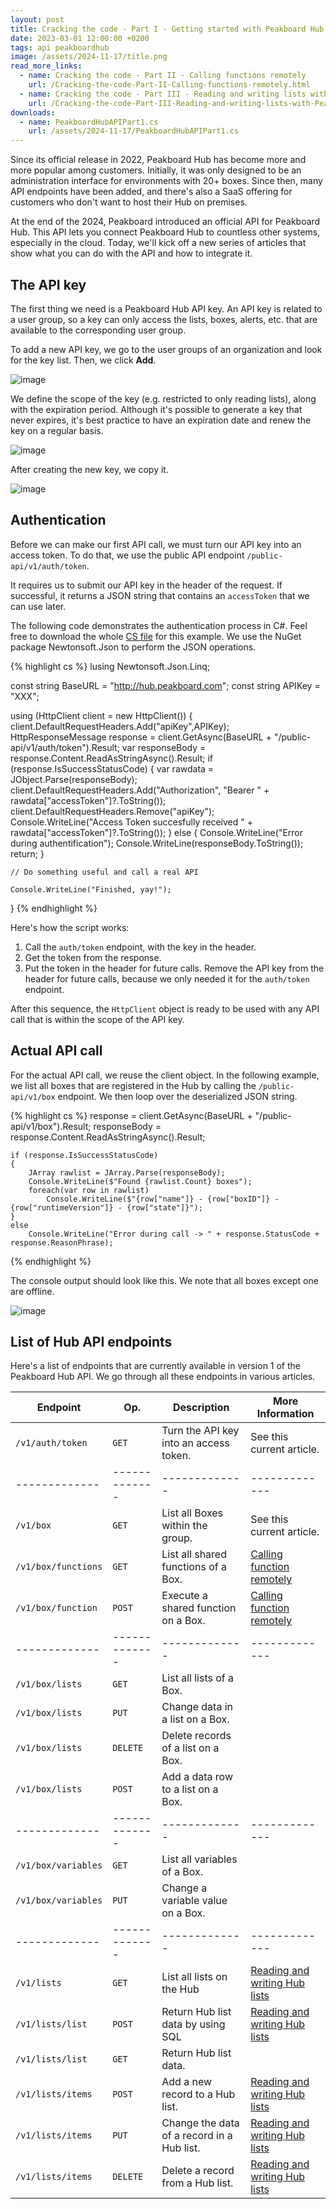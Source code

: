 ```yaml
---
layout: post
title: Cracking the code - Part I - Getting started with Peakboard Hub API
date: 2023-03-01 12:00:00 +0200
tags: api peakboardhub
image: /assets/2024-11-17/title.png
read_more_links:
  - name: Cracking the code - Part II - Calling functions remotely
    url: /Cracking-the-code-Part-II-Calling-functions-remotely.html
  - name: Cracking the code - Part III - Reading and writing lists with Peakboard Hub API
    url: /Cracking-the-code-Part-III-Reading-and-writing-lists-with-Peakboard-Hub-API.html
downloads:
  - name: PeakboardHubAPIPart1.cs
    url: /assets/2024-11-17/PeakboardHubAPIPart1.cs
---
```


Since its official release in 2022, Peakboard Hub has become more and more popular among customers. Initially, it was only designed to be an administration interface for environments with 20+ boxes. Since then, many API endpoints have been added, and there's also a SaaS offering for customers who don't want to host their Hub on premises.

At the end of the 2024, Peakboard introduced an official API for Peakboard Hub. This API lets you connect Peakboard Hub to countless other systems, especially in the cloud. Today, we'll kick off a new series of articles that show what you can do with the API and how to integrate it.

## The API key

The first thing we need is a Peakboard Hub API key.
An API key is related to a user group, so a key can only access the lists, boxes, alerts, etc. that are available to the corresponding user group.

To add a new API key, we go to the user groups of an organization and look for the key list. Then, we click **Add**.

![image](/assets/2024-11-17/010.png)

We define the scope of the key (e.g. restricted to only reading lists), along with the expiration period. Although it's possible to generate a key that never expires, it's best practice to have an expiration date and renew the key on a regular basis.

![image](/assets/2024-11-17/020.png)

After creating the new key, we copy it.

![image](/assets/2024-11-17/030.png)

## Authentication

Before we can make our first API call, we must turn our API key into an access token. To do that, we use the public API endpoint `/public-api/v1/auth/token`.

It requires us to submit our API key in the header of the request. If successful, it returns a JSON string that contains an `accessToken` that we can use later.

The following code demonstrates the authentication process in C#. Feel free to download the whole [CS file](/assets/2024-11-17/PeakboardHubAPIPart1.cs) for this example. We use the NuGet package Newtonsoft.Json to perform the JSON operations.

{% highlight cs %}
lusing Newtonsoft.Json.Linq;

const string BaseURL = "http://hub.peakboard.com";
const string APIKey = "XXX";

using (HttpClient client = new HttpClient())
{
    client.DefaultRequestHeaders.Add("apiKey",APIKey);
    HttpResponseMessage response = client.GetAsync(BaseURL + "/public-api/v1/auth/token").Result;
    var responseBody = response.Content.ReadAsStringAsync().Result;
    if (response.IsSuccessStatusCode)
    {
        var rawdata = JObject.Parse(responseBody);
        client.DefaultRequestHeaders.Add("Authorization", "Bearer " + rawdata["accessToken"]?.ToString());
        client.DefaultRequestHeaders.Remove("apiKey");
        Console.WriteLine("Access Token succesfully received " + rawdata["accessToken"]?.ToString());
    }
    else                {
        Console.WriteLine("Error during authentification");
        Console.WriteLine(responseBody.ToString());
        return;
    }

    // Do something useful and call a real API

    Console.WriteLine("Finished, yay!");
}
{% endhighlight %}

Here's how the script works:

1. Call the `auth/token` endpoint, with the key in the header.
1. Get the token from the response.
1. Put the token in the header for future calls. Remove the API key from the header for future calls, because we only needed it for the `auth/token` endpoint.

After this sequence, the `HttpClient` object is ready to be used with any API call that is within the scope of the API key.

## Actual API call

For the actual API call, we reuse the client object. In the following example, we list all boxes that are registered in the Hub by calling the `/public-api/v1/box` endpoint. We then loop over the deserialized JSON string.

{% highlight cs %}
response = client.GetAsync(BaseURL + "/public-api/v1/box").Result;
responseBody = response.Content.ReadAsStringAsync().Result;

    if (response.IsSuccessStatusCode)
    {
        JArray rawlist = JArray.Parse(responseBody);
        Console.WriteLine($"Found {rawlist.Count} boxes");
        foreach(var row in rawlist)
            Console.WriteLine($"{row["name"]} - {row["boxID"]} - {row["runtimeVersion"]} - {row["state"]}");
    }
    else
        Console.WriteLine("Error during call -> " + response.StatusCode + response.ReasonPhrase);

{% endhighlight %}

The console output should look like this. We note that all boxes except one are offline.

![image](/assets/2024-11-17/040.png)

## List of Hub API endpoints

Here's a list of endpoints that are currently available in version 1 of the Peakboard Hub API. We go through all these endpoints in various articles.

| Endpoint            | Op.           | Description                                | More Information​​                                                                                                 |
| ------------------- | ------------- | ------------------------------------------ | ------------------------------------------------------------------------------------------------------------------ |
| `/v1/auth/token`    | `GET`         | Turn the API key into an access token.     | See this current article.                                                                                          |
| -------------       | ------------- | -------------                              | -------------                                                                                                      |
| `/v1/box`           | `GET`         | List all Boxes within the group.           | See this current article.                                                                                          |
| `/v1/box/functions` | `GET`         | List all shared functions of a Box.        | [Calling function remotely](/Cracking-the-code-Part-II-Calling-functions-remotely.html)                            |
| `/v1/box/function`  | `POST`        | Execute a shared function on a Box.        | [Calling function remotely](/Cracking-the-code-Part-II-Calling-functions-remotely.html)                            |
| -------------       | ------------- | -------------                              | -------------                                                                                                      |
| `/v1/box/lists`     | `GET`         | List all lists of a Box.                   |                                                                                                                    |
| `/v1/box/lists`     | `PUT`         | Change data in a list on a Box.            |                                                                                                                    |
| `/v1/box/lists`     | `DELETE`      | Delete records of a list on a Box.         |                                                                                                                    |
| `/v1/box/lists`     | `POST`        | Add a data row to a list on a Box.         |                                                                                                                    |
| -------------       | ------------- | -------------                              | -------------                                                                                                      |
| `/v1/box/variables` | `GET`         | List all variables of a Box.               |                                                                                                                    |
| `/v1/box/variables` | `PUT`         | Change a variable value on a Box.          |                                                                                                                    |
| -------------       | ------------- | -------------                              | -------------                                                                                                      |
| `/v1/lists`         | `GET`         | List all lists on the Hub                  | [Reading and writing Hub lists](/Cracking-the-code-Part-III-Reading-and-writing-lists-with-Peakboard-Hub-API.html) |
| `/v1/lists/list`    | `POST`        | Return Hub list data by using SQL          | [Reading and writing Hub lists](/Cracking-the-code-Part-III-Reading-and-writing-lists-with-Peakboard-Hub-API.html) |
| `/v1/lists/list`    | `GET`         | Return Hub list data.                      |                                                                                                                    |
| `/v1/lists/items`   | `POST`        | Add a new record to a Hub list.            | [Reading and writing Hub lists](/Cracking-the-code-Part-III-Reading-and-writing-lists-with-Peakboard-Hub-API.html) |
| `/v1/lists/items`   | `PUT`         | Change the data of a record in a Hub list. | [Reading and writing Hub lists](/Cracking-the-code-Part-III-Reading-and-writing-lists-with-Peakboard-Hub-API.html) |
| `/v1/lists/items`   | `DELETE`      | Delete a record from a Hub list.           | [Reading and writing Hub lists](/Cracking-the-code-Part-III-Reading-and-writing-lists-with-Peakboard-Hub-API.html) |
